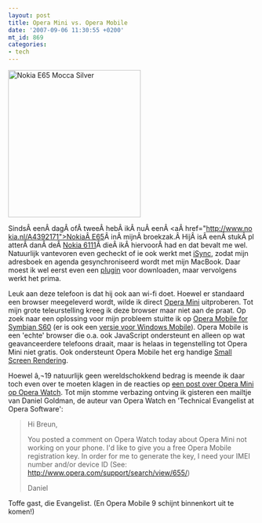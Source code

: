 ```yaml
---
layout: post
title: Opera Mini vs. Opera Mobile
date: '2007-09-06 11:30:55 +0200'
mt_id: 869
categories:
- tech
---
```

<img alt="Nokia E65 Mocca Silver" src="{{ site.url }}/images/Nokia%20E65%20Mocca%20Silver.jpg" width="270" height="300" />

SindsÂ eenÂ dagÂ ofÂ tweeÂ hebÂ ikÂ nuÂ eenÂ <aÂ href="http://www.nokia.nl/A4392171">NokiaÂ E65</a>Â inÂ mijnÂ broekzak.Â HijÂ isÂ eenÂ stukÂ platterÂ danÂ deÂ <a href="http://www.nokia.nl/A4392081">Nokia 6111</a>Â dieÂ ikÂ hiervoorÂ had en dat bevalt me wel. Natuurlijk vantevoren even gecheckt of ie ook werkt met <a href="http://www.apple.com/macosx/features/isync/">iSync</a>, zodat mijn adresboek en agenda gesynchroniseerd wordt met mijn MacBook. Daar moest ik wel eerst even een <a href="http://europe.nokia.com/A4299040">plugin</a> voor downloaden, maar vervolgens werkt het prima.



Leuk aan deze telefoon is dat hij ook aan wi-fi doet. Hoewel er standaard een browser meegeleverd wordt, wilde ik direct <a href="http://www.operamini.com/">Opera Mini</a> uitproberen. Tot mijn grote teleurstelling kreeg ik deze browser maar niet aan de praat. Op zoek naar een oplossing voor mijn probleem stuitte ik op <a href="http://www.opera.com/products/mobile/products/s60/">Opera Mobile for Symbian S60</a> (er is ook een <a href="http://www.opera.com/products/mobile/products/winmobile/">versie voor Windows Mobile</a>). Opera Mobile is een 'echte' browser die o.a. ook JavaScript ondersteunt en alleen op wat geavanceerdere telefoons draait, maar is helaas in tegenstelling tot Opera Mini niet gratis. Ook ondersteunt Opera Mobile het erg handige <a href="http://www.opera.com/support/tutorials/s60/#ssr">Small Screen Rendering</a>.

Hoewel â‚¬19 natuurlijk geen wereldschokkend bedrag is meende ik daar toch even over te moeten klagen in de reacties op <a href="http://operawatch.com/news/2007/09/a-day-in-court-opera-mini-to-the-rescue.html">een post over Opera Mini op Opera Watch</a>. Tot mijn stomme verbazing ontving ik gisteren een mailtje van Daniel Goldman, de auteur van Opera Watch en 'Technical Evangelist at Opera Software':

<blockquote>Hi Breun,

You posted a comment on Opera Watch today about Opera Mini not working on your phone. I'd like to give you a free Opera Mobile registration key. In order for me to generate the key, I need your IMEI number and/or device ID (See: http://www.opera.com/support/search/view/655/)

Daniel</blockquote>

Toffe gast, die Evangelist. (En Opera Mobile 9 schijnt binnenkort uit te komen!)
